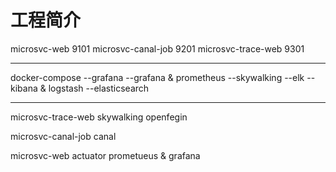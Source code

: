 # 工程简介
microsvc-web 9101
microsvc-canal-job 9201
microsvc-trace-web 9301

-----------------------
docker-compose
    --grafana
      --grafana & prometheus
    --skywalking
    --elk
      --kibana & logstash 
    --elasticsearch
      
      

    
      
    

-----------------------
microsvc-trace-web
    skywalking
    openfegin
   
microsvc-canal-job
    canal
    
microsvc-web
    actuator
    prometueus & grafana
    
    



